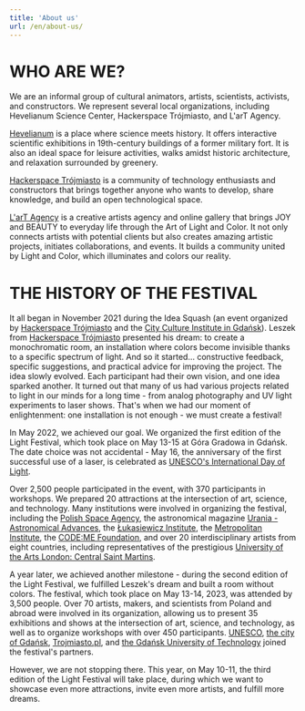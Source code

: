 ```yaml
---
title: 'About us'
url: /en/about-us/
---
```


# WHO ARE WE? 

We are an informal group of cultural animators, artists, scientists, activists, and constructors. We represent several local organizations, including Hevelianum Science Center, Hackerspace Trójmiasto, and L'arT Agency.

[Hevelianum](https://hevelianum.pl/) is a place where science meets history. It offers interactive scientific exhibitions in 19th-century buildings of a former military fort. It is also an ideal space for leisure activities, walks amidst historic architecture, and relaxation surrounded by greenery.

[Hackerspace Trójmiasto](https://hs3.pl/) is a community of technology enthusiasts and constructors that brings together anyone who wants to develop, share knowledge, and build an open technological space.

[L'arT Agency](https://lartagency.com/pl) is a creative artists agency and online gallery that brings JOY and BEAUTY to everyday life through the Art of Light and Color. It not only connects artists with potential clients but also creates amazing artistic projects, initiates collaborations, and events. It builds a community united by Light and Color, which illuminates and colors our reality.

# THE HISTORY OF THE FESTIVAL 

It all began in November 2021 during the Idea Squash (an event organized by [Hackerspace Trójmiasto](https://hs3.pl/) and the [City Culture Institute in Gdańsk](https://ikm.gda.pl/)). Leszek from [Hackerspace Trójmiasto](https://hs3.pl/) presented his dream: to create a monochromatic room, an installation where colors become invisible thanks to a specific spectrum of light. And so it started... constructive feedback, specific suggestions, and practical advice for improving the project. The idea slowly evolved. Each participant had their own vision, and one idea sparked another. It turned out that many of us had various projects related to light in our minds for a long time - from analog photography and UV light experiments to laser shows. That's when we had our moment of enlightenment: one installation is not enough - we must create a festival!

In May 2022, we achieved our goal. We organized the first edition of the Light Festival, which took place on May 13-15 at Góra Gradowa in Gdańsk. The date choice was not accidental - May 16, the anniversary of the first successful use of a laser, is celebrated as [UNESCO's International Day of Light](https://www.lightday.org/).

Over 2,500 people participated in the event, with 370 participants in workshops. We prepared 20 attractions at the intersection of art, science, and technology. Many institutions were involved in organizing the festival, including the [Polish Space Agency](https://polsa.gov.pl/), the astronomical magazine [Urania - Astronomical Advances](https://www.urania.edu.pl/), the [Łukasiewicz Institute](https://lukasiewicz.gov.pl/), the [Metropolitan Institute](https://www.im.edu.pl/), the [CODE:ME Foundation](https://codeme.pl/), and over 20 interdisciplinary artists from eight countries, including representatives of the prestigious [University of the Arts London: Central Saint Martins](https://www.arts.ac.uk/colleges/central-saint-martins).

A year later, we achieved another milestone - during the second edition of the Light Festival, we fulfilled Leszek's dream and built a room without colors. The festival, which took place on May 13-14, 2023, was attended by 3,500 people. Over 70 artists, makers, and scientists from Poland and abroad were involved in its organization, allowing us to present 35 exhibitions and shows at the intersection of art, science, and technology, as well as to organize workshops with over 450 participants. [UNESCO](https://www.lightday.org/), [the city of Gdańsk](https://www.gdansk.pl/), [Trojmiasto.pl](http://Trojmiasto.pl), and [the Gdańsk University of Technology](https://pg.edu.pl/) joined the festival's partners.

However, we are not stopping there. This year, on May 10-11, the third edition of the Light Festival will take place, during which we want to showcase even more attractions, invite even more artists, and fulfill more dreams.